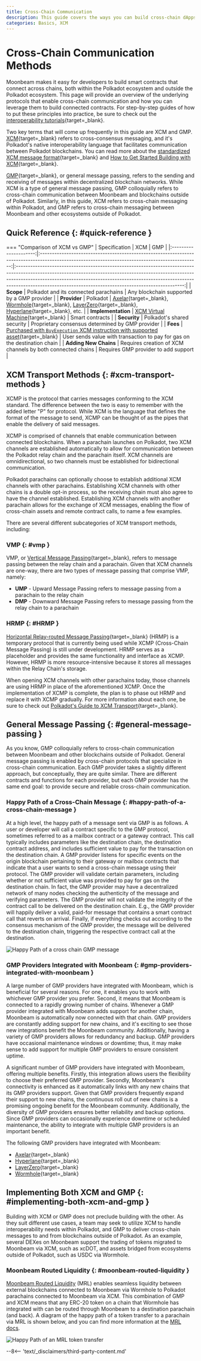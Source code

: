 ```yaml
---
title: Cross-Chain Communication
description: This guide covers the ways you can build cross-chain dApps with Moonbeam, including via XCM, cross consensus messaging, and GMP, general message passing.
categories: Basics, XCM
---
```


# Cross-Chain Communication Methods

Moonbeam makes it easy for developers to build smart contracts that connect across chains, both within the Polkadot ecosystem and outside the Polkadot ecosystem. This page will provide an overview of the underlying protocols that enable cross-chain communication and how you can leverage them to build connected contracts. For step-by-step guides of how to put these principles into practice, be sure to check out the [interoperability tutorials](/tutorials/interoperability/){target=\_blank}.

Two key terms that will come up frequently in this guide are XCM and GMP. [XCM](/builders/interoperability/xcm/){target=\_blank} refers to cross-consensus messaging, and it's Polkadot's native interoperability language that facilitates communication between Polkadot blockchains. You can read more about the [standardized XCM message format](https://docs.polkadot.com/develop/interoperability/intro-to-xcm/){target=\_blank} and [How to Get Started Building with XCM](/builders/interoperability/xcm/){target=\_blank}.

[GMP](https://moonbeam.network/news/seamless-blockchain-interoperability-the-power-of-general-message-passing-gmp){target=\_blank}, or general message passing, refers to the sending and receiving of messages within decentralized blockchain networks. While XCM is a type of general message passing, GMP colloquially refers to cross-chain communication between Moonbeam and blockchains outside of Polkadot. Similarly, in this guide, XCM refers to cross-chain messaging within Polkadot, and GMP refers to cross-chain messaging between Moonbeam and other ecosystems outside of Polkadot.

## Quick Reference {: #quick-reference }  

=== "Comparison of XCM vs GMP"
|     Specification     |                                                                       XCM                                                                        |                                                                                                                                                       GMP                                                                                                                                                        |
|:---------------------:|:------------------------------------------------------------------------------------------------------------------------------------------------:|:----------------------------------------------------------------------------------------------------------------------------------------------------------------------------------------------------------------------------------------------------------------------------------------------------------------:|
|       **Scope**       |                                                      Polkadot and its connected parachains                                                       |                                                                                                                                    Any blockchain supported by a GMP provider                                                                                                                                    |
|     **Provider**      |                                                                     Polkadot                                                                     | [Axelar](/builders/interoperability/protocols/axelar/){target=\_blank}, [Wormhole](/builders/interoperability/protocols/wormhole/){target=\_blank}, [LayerZero](/builders/interoperability/protocols/layerzero/){target=\_blank}, [Hyperlane](/builders/interoperability/protocols/hyperlane/){target=\_blank}, etc. |
|  **Implementation**   |                               [XCM Virtual Machine](https://wiki.polkadot.com/learn/learn-xcvm/){target=\_blank}                               |                                                                                                                                                 Smart contracts                                                                                                                                                  |
|     **Security**      |                                                            Polkadot's shared security                                                            |                                                                                                                                 Proprietary consensus determined by GMP provider                                                                                                                                 |
|       **Fees**        | [Purchased with `BuyExecution` XCM instruction with supported asset](/builders/interoperability/xcm/core-concepts/weights-fees/){target=\_blank} |                                                                                                                    User sends value with transaction to pay for gas on the destination chain                                                                                                                     |
| **Adding New Chains** |                                            Requires creation of XCM channels by both connected chains                                            |                                                                                                                                       Requires GMP provider to add support                                                                                                                                       |

## XCM Transport Methods {: #xcm-transport-methods }  

XCMP is the protocol that carries messages conforming to the XCM standard. The difference between the two is easy to remember with the added letter "P" for protocol. While XCM is the language that defines the format of the message to send, XCMP can be thought of as the pipes that enable the delivery of said messages.

XCMP is comprised of channels that enable communication between connected blockchains. When a parachain launches on Polkadot, two XCM channels are established automatically to allow for communication between the Polkadot relay chain and the parachain itself. XCM channels are omnidirectional, so two channels must be established for bidirectional communication. 

Polkadot parachains can optionally choose to establish additional XCM channels with other parachains. Establishing XCM channels with other chains is a double opt-in process, so the receiving chain must also agree to have the channel established. Establishing XCM channels with another parachain allows for the exchange of XCM messages, enabling the flow of cross-chain assets and remote contract calls, to name a few examples. 

There are several different subcategories of XCM transport methods, including:

### VMP {: #vmp } 

VMP, or [Vertical Message Passing](https://wiki.polkadot.com/learn/learn-xcm-transport/#vmp-vertical-message-passing){target=\_blank}, refers to message passing between the relay chain and a parachain. Given that XCM channels are one-way, there are two types of message passing that comprise VMP, namely:  

- **UMP** - Upward Message Passing refers to message passing from a parachain to the relay chain
- **DMP** - Downward Message Passing refers to message passing from the relay chain to a parachain

### HRMP {: #HRMP } 

[Horizontal Relay-routed Message Passing](https://wiki.polkadot.com/learn/learn-xcm-transport/#hrmp-xcmp-lite){target=\_blank} (HRMP) is a temporary protocol that is currently being used while XCMP (Cross-Chain Message Passing) is still under development. HRMP serves as a placeholder and provides the same functionality and interface as XCMP. However, HRMP is more resource-intensive because it stores all messages within the Relay Chain's storage. 

When opening XCM channels with other parachains today, those channels are using HRMP in place of the aforementioned XCMP. Once the implementation of XCMP is complete, the plan is to phase out HRMP and replace it with XCMP gradually. For more information about each one, be sure to check out [Polkadot's Guide to XCM Transport](https://wiki.polkadot.com/learn/learn-xcm-transport/){target=\_blank}.

## General Message Passing {: #general-message-passing } 

As you know, GMP colloquially refers to cross-chain communication between Moonbeam and other blockchains outside of Polkadot. General message passing is enabled by cross-chain protocols that specialize in cross-chain communication. Each GMP provider takes a slightly different approach, but conceptually, they are quite similar. There are different contracts and functions for each provider, but each GMP provider has the same end goal: to provide secure and reliable cross-chain communication.  

### Happy Path of a Cross-Chain Message {: #happy-path-of-a-cross-chain-message } 

At a high level, the happy path of a message sent via GMP is as follows. A user or developer will call a contract specific to the GMP protocol, sometimes referred to as a mailbox contract or a gateway contract. This call typically includes parameters like the destination chain, the destination contract address, and includes sufficient value to pay for the transaction on the destination chain. A GMP provider listens for specific events on the origin blockchain pertaining to their gateway or mailbox contracts that indicate that a user wants to send a cross-chain message using their protocol. The GMP provider will validate certain parameters, including whether or not sufficient value was provided to pay for gas on the destination chain. In fact, the GMP provider may have a decentralized network of many nodes checking the authenticity of the message and verifying parameters. The GMP provider will not validate the integrity of the contract call to be delivered on the destination chain. E.g., the GMP provider will happily deliver a valid, paid-for message that contains a smart contract call that reverts on arrival. Finally, if everything checks out according to the consensus mechanism of the GMP provider, the message will be delivered to the destination chain, triggering the respective contract call at the destination.

![Happy Path of a cross chain GMP message](/images/learn/features/xchain-plans/xchain-plans-1.webp) 

### GMP Providers Integrated with Moonbeam {: #gmp-providers-integrated-with-moonbeam } 
A large number of GMP providers have integrated with Moonbeam, which is beneficial for several reasons. For one, it enables you to work with whichever GMP provider you prefer. Second, it means that Moonbeam is connected to a rapidly growing number of chains. Whenever a GMP provider integrated with Moonbeam adds support for another chain, Moonbeam is automatically now connected with that chain. GMP providers are constantly adding support for new chains, and it's exciting to see those new integrations benefit the Moonbeam community. Additionally, having a variety of GMP providers allows for redundancy and backup. GMP providers have occasional maintenance windows or downtime; thus, it may make sense to add support for multiple GMP providers to ensure consistent uptime. 

A significant number of GMP providers have integrated with Moonbeam, offering multiple benefits. Firstly, this integration allows users the flexibility to choose their preferred GMP provider. Secondly, Moonbeam's connectivity is enhanced as it automatically links with any new chains that its GMP providers support. Given that GMP providers frequently expand their support to new chains, the continuous roll out of new chains is a promising ongoing benefit for the Moonbeam community. Additionally, the diversity of GMP providers ensures better reliability and backup options. Since GMP providers can occasionally experience downtime or scheduled maintenance, the ability to integrate with multiple GMP providers is an important benefit.

The following GMP providers have integrated with Moonbeam: 

- [Axelar](/builders/interoperability/protocols/axelar/){target=\_blank}
- [Hyperlane](/builders/interoperability/protocols/hyperlane/){target=\_blank}
- [LayerZero](/builders/interoperability/protocols/layerzero/){target=\_blank} 
- [Wormhole](/builders/interoperability/protocols/wormhole/){target=\_blank}

## Implementing Both XCM and GMP {: #implementing-both-xcm-and-gmp } 

Building with XCM or GMP does not preclude building with the other. As they suit different use cases, a team may seek to utilize XCM to handle interoperability needs within Polkadot, and GMP to deliver cross-chain messages to and from blockchains outside of Polkadot. As an example, several DEXes on Moonbeam support the trading of tokens migrated to Moonbeam via XCM, such as xcDOT, and assets bridged from ecosystems outside of Polkadot, such as USDC via Wormhole. 

### Moonbeam Routed Liquidity {: #moonbeam-routed-liquidity }

[Moonbeam Routed Liquidity](/builders/interoperability/mrl/) (MRL) enables seamless liquidity between external blockchains connected to Moonbeam via Wormhole to Polkadot parachains connected to Moonbeam via XCM. This combination of GMP and XCM means that any ERC-20 token on a chain that Wormhole has integrated with can be routed through Moonbeam to a destination parachain (and back). A diagram of the happy path of a token transfer to a parachain via MRL is shown below, and you can find more information at the [MRL docs](/builders/interoperability/mrl/). 

![Happy Path of an MRL token transfer](/images/learn/features/xchain-plans/xchain-plans-2.webp) 


--8<-- 'text/_disclaimers/third-party-content.md'